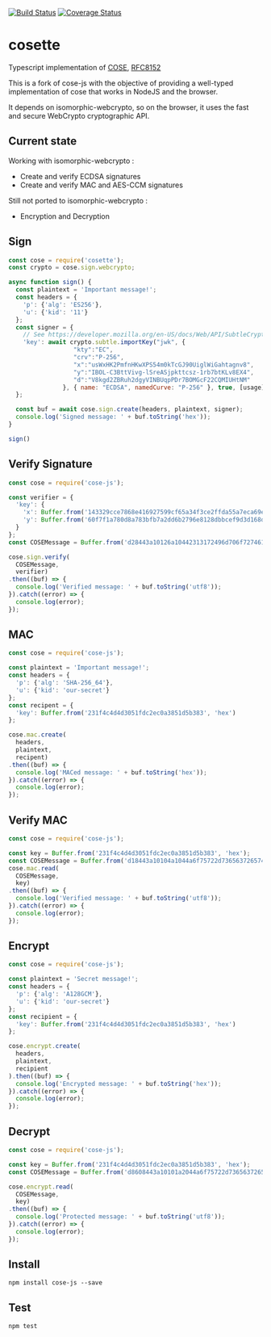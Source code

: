 [![Build Status](https://travis-ci.com/erdtman/cose-js.svg?branch=master)](https://travis-ci.com/erdtman/cose-js)
[![Coverage Status](https://coveralls.io/repos/github/erdtman/cose-js/badge.svg?branch=master)](https://coveralls.io/github/erdtman/cose-js?branch=master)

# cosette

Typescript implementation of [COSE](https://tools.ietf.org/html/rfc8152), [RFC8152](https://tools.ietf.org/html/rfc8152)

This is a fork of cose-js with the objective of providing a well-typed implementation of cose that works in NodeJS and the browser.

It depends on isomorphic-webcrypto, so on the browser, it uses the fast and secure WebCrypto cryptographic API.

## Current state

Working with isomorphic-webcrypto :
 - Create and verify ECDSA signatures
 - Create and verify MAC and AES-CCM signatures
 
Still not ported to isomorphic-webcrypto :
 - Encryption and Decryption

## Sign

```js
const cose = require('cosette');
const crypto = cose.sign.webcrypto;

async function sign() {
  const plaintext = 'Important message!';
  const headers = {
    'p': {'alg': 'ES256'},
    'u': {'kid': '11'}
  };
  const signer = {
    // See https://developer.mozilla.org/en-US/docs/Web/API/SubtleCrypto/importKey
    'key': await crypto.subtle.importKey("jwk", {
                  "kty":"EC",
                  "crv":"P-256",
                  "x":"usWxHK2PmfnHKwXPS54m0kTcGJ90UiglWiGahtagnv8",
                  "y":"IBOL-C3BttVivg-lSreASjpkttcsz-1rb7btKLv8EX4",
                  "d":"V8kgd2ZBRuh2dgyVINBUqpPDr7BOMGcF22CQMIUHtNM"
               }, { name: "ECDSA", namedCurve: "P-256" }, true, [usage]);
  };

  const buf = await cose.sign.create(headers, plaintext, signer);
  console.log('Signed message: ' + buf.toString('hex'));
}

sign()
```

## Verify Signature
```js
const cose = require('cose-js');

const verifier = {
  'key': {
    'x': Buffer.from('143329cce7868e416927599cf65a34f3ce2ffda55a7eca69ed8919a394d42f0f', 'hex'),
    'y': Buffer.from('60f7f1a780d8a783bfb7a2dd6b2796e8128dbbcef9d3d168db9529971a36e7b9', 'hex')
  }
};
const COSEMessage = Buffer.from('d28443a10126a10442313172496d706f7274616e74206d6573736167652158404c2b6b66dfedc4cfef0f221cf7ac7f95087a4c4245fef0063a0fd4014b670f642d31e26d38345bb4efcdc7ded3083ab4fe71b62a23f766d83785f044b20534f9', 'hex');

cose.sign.verify(
  COSEMessage,
  verifier)
.then((buf) => {
  console.log('Verified message: ' + buf.toString('utf8'));
}).catch((error) => {
  console.log(error);
});
```


## MAC
```js
const cose = require('cose-js');

const plaintext = 'Important message!';
const headers = {
  'p': {'alg': 'SHA-256_64'},
  'u': {'kid': 'our-secret'}
};
const recipent = {
  'key': Buffer.from('231f4c4d4d3051fdc2ec0a3851d5b383', 'hex')
};

cose.mac.create(
  headers,
  plaintext,
  recipent)
.then((buf) => {
  console.log('MACed message: ' + buf.toString('hex'));
}).catch((error) => {
  console.log(error);
});
```
## Verify MAC
```js
const cose = require('cose-js');

const key = Buffer.from('231f4c4d4d3051fdc2ec0a3851d5b383', 'hex');
const COSEMessage = Buffer.from('d18443a10104a1044a6f75722d73656372657472496d706f7274616e74206d65737361676521488894981d4aa5d614', 'hex');
cose.mac.read(
  COSEMessage,
  key)
.then((buf) => {
  console.log('Verified message: ' + buf.toString('utf8'));
}).catch((error) => {
  console.log(error);
});
```

## Encrypt
```js
const cose = require('cose-js');

const plaintext = 'Secret message!';
const headers = {
  'p': {'alg': 'A128GCM'},
  'u': {'kid': 'our-secret'}
};
const recipient = {
  'key': Buffer.from('231f4c4d4d3051fdc2ec0a3851d5b383', 'hex')
};

cose.encrypt.create(
  headers,
  plaintext,
  recipient
).then((buf) => {
  console.log('Encrypted message: ' + buf.toString('hex'));
}).catch((error) => {
  console.log(error);
});
```
## Decrypt
```js
const cose = require('cose-js');

const key = Buffer.from('231f4c4d4d3051fdc2ec0a3851d5b383', 'hex');
const COSEMessage = Buffer.from('d8608443a10101a2044a6f75722d736563726574054c291a40271067ff57b1623c30581f23b663aaf9dfb91c5a39a175118ad7d72d416385b1b610e28b3b3fd824a397818340a040', 'hex');

cose.encrypt.read(
  COSEMessage,
  key)
.then((buf) => {
  console.log('Protected message: ' + buf.toString('utf8'));
}).catch((error) => {
  console.log(error);
});
```
## Install
```
npm install cose-js --save
```
## Test
```
npm test
```
